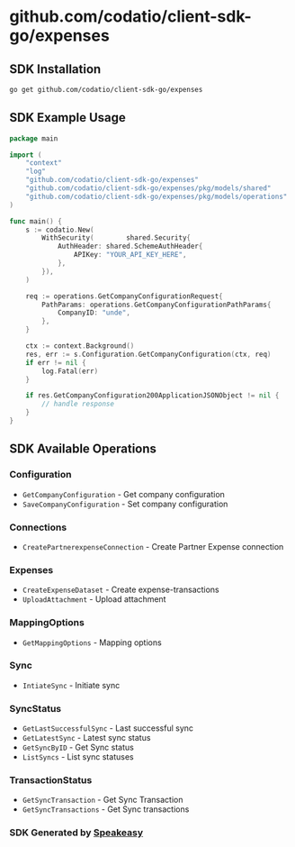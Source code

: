 # github.com/codatio/client-sdk-go/expenses

<!-- Start SDK Installation -->
## SDK Installation

```bash
go get github.com/codatio/client-sdk-go/expenses
```
<!-- End SDK Installation -->

## SDK Example Usage
<!-- Start SDK Example Usage -->
```go
package main

import (
    "context"
    "log"
    "github.com/codatio/client-sdk-go/expenses"
    "github.com/codatio/client-sdk-go/expenses/pkg/models/shared"
    "github.com/codatio/client-sdk-go/expenses/pkg/models/operations"
)

func main() {
    s := codatio.New(
        WithSecurity(        shared.Security{
            AuthHeader: shared.SchemeAuthHeader{
                APIKey: "YOUR_API_KEY_HERE",
            },
        }),
    )

    req := operations.GetCompanyConfigurationRequest{
        PathParams: operations.GetCompanyConfigurationPathParams{
            CompanyID: "unde",
        },
    }

    ctx := context.Background()
    res, err := s.Configuration.GetCompanyConfiguration(ctx, req)
    if err != nil {
        log.Fatal(err)
    }

    if res.GetCompanyConfiguration200ApplicationJSONObject != nil {
        // handle response
    }
}
```
<!-- End SDK Example Usage -->

<!-- Start SDK Available Operations -->
## SDK Available Operations


### Configuration

* `GetCompanyConfiguration` - Get company configuration
* `SaveCompanyConfiguration` - Set company configuration

### Connections

* `CreatePartnerexpenseConnection` - Create Partner Expense connection

### Expenses

* `CreateExpenseDataset` - Create expense-transactions
* `UploadAttachment` - Upload attachment

### MappingOptions

* `GetMappingOptions` - Mapping options

### Sync

* `IntiateSync` - Initiate sync

### SyncStatus

* `GetLastSuccessfulSync` - Last successful sync
* `GetLatestSync` - Latest sync status
* `GetSyncByID` - Get Sync status
* `ListSyncs` - List sync statuses

### TransactionStatus

* `GetSyncTransaction` - Get Sync Transaction
* `GetSyncTransactions` - Get Sync transactions
<!-- End SDK Available Operations -->

### SDK Generated by [Speakeasy](https://docs.speakeasyapi.dev/docs/using-speakeasy/client-sdks)
